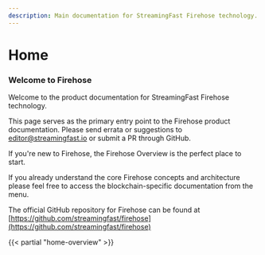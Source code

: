 ```yaml
---
description: Main documentation for StreamingFast Firehose technology.
---
```


# Home

### Welcome to Firehose&#x20;

Welcome to the product documentation for StreamingFast Firehose technology.&#x20;

This page serves as the primary entry point to the Firehose product documentation. Please send errata or suggestions to [editor@streamingfast.io](mailto:editor@streamingfast.io) or submit a PR through GitHub.

If you're new to Firehose, the Firehose Overview is the perfect place to start.&#x20;

If you already understand the core Firehose concepts and architecture please feel free to access the blockchain-specific documentation from the menu.&#x20;

The official GitHub repository for Firehose can be found at [https://github.com/streamingfast/firehose](https://github.com/streamingfast/firehose)

\{{< partial "home-overview" >\}}
